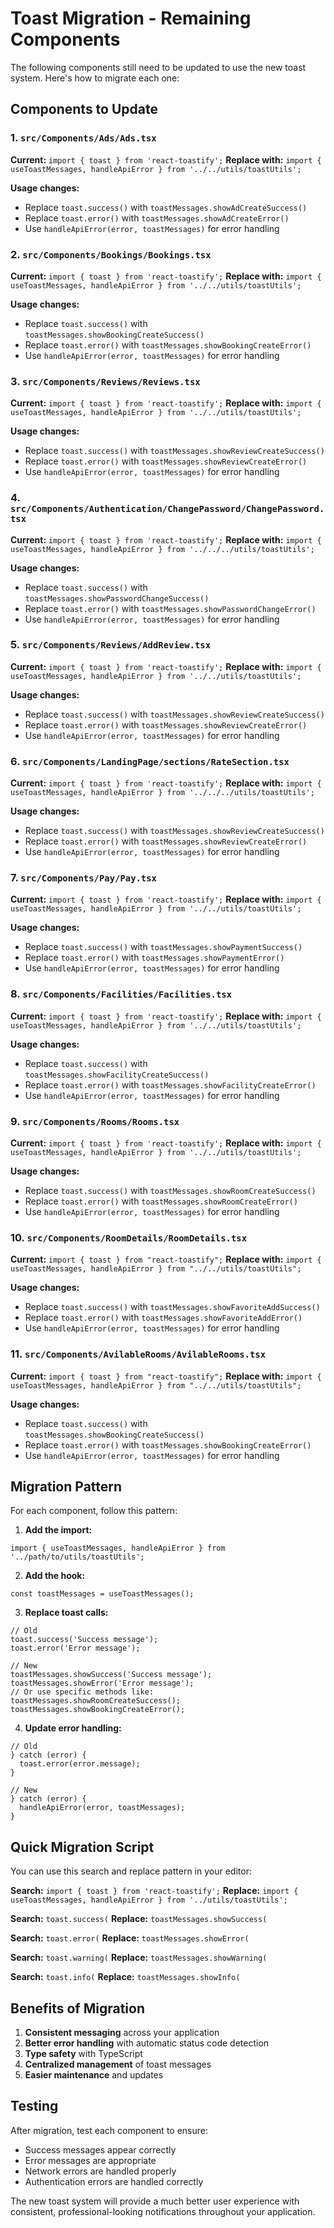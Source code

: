 # Toast Migration - Remaining Components

The following components still need to be updated to use the new toast system. Here's how to migrate each one:

## Components to Update

### 1. `src/Components/Ads/Ads.tsx`
**Current:** `import { toast } from 'react-toastify';`
**Replace with:** `import { useToastMessages, handleApiError } from '../../utils/toastUtils';`

**Usage changes:**
- Replace `toast.success()` with `toastMessages.showAdCreateSuccess()`
- Replace `toast.error()` with `toastMessages.showAdCreateError()`
- Use `handleApiError(error, toastMessages)` for error handling

### 2. `src/Components/Bookings/Bookings.tsx`
**Current:** `import { toast } from 'react-toastify';`
**Replace with:** `import { useToastMessages, handleApiError } from '../../utils/toastUtils';`

**Usage changes:**
- Replace `toast.success()` with `toastMessages.showBookingCreateSuccess()`
- Replace `toast.error()` with `toastMessages.showBookingCreateError()`
- Use `handleApiError(error, toastMessages)` for error handling

### 3. `src/Components/Reviews/Reviews.tsx`
**Current:** `import { toast } from 'react-toastify';`
**Replace with:** `import { useToastMessages, handleApiError } from '../../utils/toastUtils';`

**Usage changes:**
- Replace `toast.success()` with `toastMessages.showReviewCreateSuccess()`
- Replace `toast.error()` with `toastMessages.showReviewCreateError()`
- Use `handleApiError(error, toastMessages)` for error handling

### 4. `src/Components/Authentication/ChangePassword/ChangePassword.tsx`
**Current:** `import { toast } from 'react-toastify';`
**Replace with:** `import { useToastMessages, handleApiError } from '../../../utils/toastUtils';`

**Usage changes:**
- Replace `toast.success()` with `toastMessages.showPasswordChangeSuccess()`
- Replace `toast.error()` with `toastMessages.showPasswordChangeError()`
- Use `handleApiError(error, toastMessages)` for error handling

### 5. `src/Components/Reviews/AddReview.tsx`
**Current:** `import { toast } from 'react-toastify';`
**Replace with:** `import { useToastMessages, handleApiError } from '../../utils/toastUtils';`

**Usage changes:**
- Replace `toast.success()` with `toastMessages.showReviewCreateSuccess()`
- Replace `toast.error()` with `toastMessages.showReviewCreateError()`
- Use `handleApiError(error, toastMessages)` for error handling

### 6. `src/Components/LandingPage/sections/RateSection.tsx`
**Current:** `import { toast } from 'react-toastify';`
**Replace with:** `import { useToastMessages, handleApiError } from '../../../utils/toastUtils';`

**Usage changes:**
- Replace `toast.success()` with `toastMessages.showReviewCreateSuccess()`
- Replace `toast.error()` with `toastMessages.showReviewCreateError()`
- Use `handleApiError(error, toastMessages)` for error handling

### 7. `src/Components/Pay/Pay.tsx`
**Current:** `import { toast } from 'react-toastify';`
**Replace with:** `import { useToastMessages, handleApiError } from '../../utils/toastUtils';`

**Usage changes:**
- Replace `toast.success()` with `toastMessages.showPaymentSuccess()`
- Replace `toast.error()` with `toastMessages.showPaymentError()`
- Use `handleApiError(error, toastMessages)` for error handling

### 8. `src/Components/Facilities/Facilities.tsx`
**Current:** `import { toast } from 'react-toastify';`
**Replace with:** `import { useToastMessages, handleApiError } from '../../utils/toastUtils';`

**Usage changes:**
- Replace `toast.success()` with `toastMessages.showFacilityCreateSuccess()`
- Replace `toast.error()` with `toastMessages.showFacilityCreateError()`
- Use `handleApiError(error, toastMessages)` for error handling

### 9. `src/Components/Rooms/Rooms.tsx`
**Current:** `import { toast } from 'react-toastify';`
**Replace with:** `import { useToastMessages, handleApiError } from '../../utils/toastUtils';`

**Usage changes:**
- Replace `toast.success()` with `toastMessages.showRoomCreateSuccess()`
- Replace `toast.error()` with `toastMessages.showRoomCreateError()`
- Use `handleApiError(error, toastMessages)` for error handling

### 10. `src/Components/RoomDetails/RoomDetails.tsx`
**Current:** `import { toast } from "react-toastify";`
**Replace with:** `import { useToastMessages, handleApiError } from "../../utils/toastUtils";`

**Usage changes:**
- Replace `toast.success()` with `toastMessages.showFavoriteAddSuccess()`
- Replace `toast.error()` with `toastMessages.showFavoriteAddError()`
- Use `handleApiError(error, toastMessages)` for error handling

### 11. `src/Components/AvilableRooms/AvilableRooms.tsx`
**Current:** `import { toast } from "react-toastify";`
**Replace with:** `import { useToastMessages, handleApiError } from "../../utils/toastUtils";`

**Usage changes:**
- Replace `toast.success()` with `toastMessages.showBookingCreateSuccess()`
- Replace `toast.error()` with `toastMessages.showBookingCreateError()`
- Use `handleApiError(error, toastMessages)` for error handling

## Migration Pattern

For each component, follow this pattern:

1. **Add the import:**
```tsx
import { useToastMessages, handleApiError } from '../path/to/utils/toastUtils';
```

2. **Add the hook:**
```tsx
const toastMessages = useToastMessages();
```

3. **Replace toast calls:**
```tsx
// Old
toast.success('Success message');
toast.error('Error message');

// New
toastMessages.showSuccess('Success message');
toastMessages.showError('Error message');
// Or use specific methods like:
toastMessages.showRoomCreateSuccess();
toastMessages.showBookingCreateError();
```

4. **Update error handling:**
```tsx
// Old
} catch (error) {
  toast.error(error.message);
}

// New
} catch (error) {
  handleApiError(error, toastMessages);
}
```

## Quick Migration Script

You can use this search and replace pattern in your editor:

**Search:** `import { toast } from 'react-toastify';`
**Replace:** `import { useToastMessages, handleApiError } from '../utils/toastUtils';`

**Search:** `toast.success(`
**Replace:** `toastMessages.showSuccess(`

**Search:** `toast.error(`
**Replace:** `toastMessages.showError(`

**Search:** `toast.warning(`
**Replace:** `toastMessages.showWarning(`

**Search:** `toast.info(`
**Replace:** `toastMessages.showInfo(`

## Benefits of Migration

1. **Consistent messaging** across your application
2. **Better error handling** with automatic status code detection
3. **Type safety** with TypeScript
4. **Centralized management** of toast messages
5. **Easier maintenance** and updates

## Testing

After migration, test each component to ensure:
- Success messages appear correctly
- Error messages are appropriate
- Network errors are handled properly
- Authentication errors are handled correctly

The new toast system will provide a much better user experience with consistent, professional-looking notifications throughout your application.

